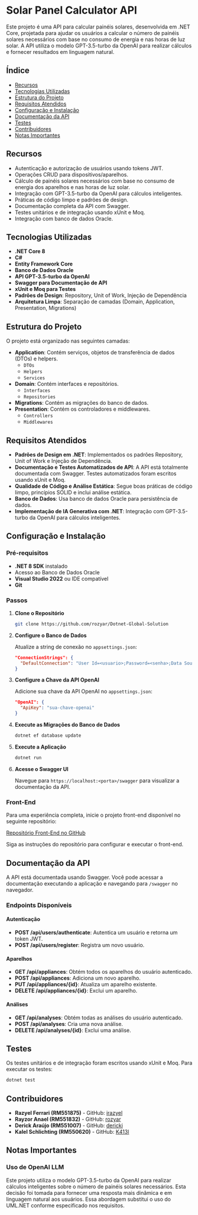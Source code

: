 
# Solar Panel Calculator API

Este projeto é uma API para calcular painéis solares, desenvolvida em .NET Core, projetada para ajudar os usuários a calcular o número de painéis solares necessários com base no consumo de energia e nas horas de luz solar. A API utiliza o modelo GPT-3.5-turbo da OpenAI para realizar cálculos e fornecer resultados em linguagem natural.

## **Índice**

- [Recursos](#recursos)
- [Tecnologias Utilizadas](#tecnologias-utilizadas)
- [Estrutura do Projeto](#estrutura-do-projeto)
- [Requisitos Atendidos](#requisitos-atendidos)
- [Configuração e Instalação](#configuração-e-instalação)
- [Documentação da API](#documentação-da-api)
- [Testes](#testes)
- [Contribuidores](#contribuidores)
- [Notas Importantes](#notas-importantes)

## **Recursos**

- Autenticação e autorização de usuários usando tokens JWT.
- Operações CRUD para dispositivos/aparelhos.
- Cálculo de painéis solares necessários com base no consumo de energia dos aparelhos e nas horas de luz solar.
- Integração com GPT-3.5-turbo da OpenAI para cálculos inteligentes.
- Práticas de código limpo e padrões de design.
- Documentação completa da API com Swagger.
- Testes unitários e de integração usando xUnit e Moq.
- Integração com banco de dados Oracle.

## **Tecnologias Utilizadas**

- **.NET Core 8**
- **C#**
- **Entity Framework Core**
- **Banco de Dados Oracle**
- **API GPT-3.5-turbo da OpenAI**
- **Swagger para Documentação de API**
- **xUnit e Moq para Testes**
- **Padrões de Design**: Repository, Unit of Work, Injeção de Dependência
- **Arquitetura Limpa**: Separação de camadas (Domain, Application, Presentation, Migrations)

## **Estrutura do Projeto**

O projeto está organizado nas seguintes camadas:

- **Application**: Contém serviços, objetos de transferência de dados (DTOs) e helpers.
  - `DTOs`
  - `Helpers`
  - `Services`
- **Domain**: Contém interfaces e repositórios.
  - `Interfaces`
  - `Repositories`
- **Migrations**: Contém as migrações do banco de dados.
- **Presentation**: Contém os controladores e middlewares.
  - `Controllers`
  - `Middlewares`

## **Requisitos Atendidos**

- **Padrões de Design em .NET**: Implementados os padrões Repository, Unit of Work e Injeção de Dependência.
- **Documentação e Testes Automatizados de API**: A API está totalmente documentada com Swagger. Testes automatizados foram escritos usando xUnit e Moq.
- **Qualidade de Código e Análise Estática**: Segue boas práticas de código limpo, princípios SOLID e inclui análise estática.
- **Banco de Dados**: Usa banco de dados Oracle para persistência de dados.
- **Implementação de IA Generativa com .NET**: Integração com GPT-3.5-turbo da OpenAI para cálculos inteligentes.

## **Configuração e Instalação**

### **Pré-requisitos**

- **.NET 8 SDK** instalado
- Acesso ao Banco de Dados Oracle
- **Visual Studio 2022** ou IDE compatível
- **Git**

### **Passos**

1. **Clone o Repositório**

   ```bash
   git clone https://github.com/rozyar/Dotnet-Global-Solution
   ```

2. **Configure o Banco de Dados**

   Atualize a string de conexão no `appsettings.json`:

   ```json
   "ConnectionStrings": {
     "DefaultConnection": "User Id=<usuario>;Password=<senha>;Data Source=<data_source>"
   }
   ```

3. **Configure a Chave da API OpenAI**

   Adicione sua chave da API OpenAI no `appsettings.json`:

   ```json
   "OpenAI": {
     "ApiKey": "sua-chave-openai"
   }
   ```

4. **Execute as Migrações do Banco de Dados**

   ```bash
   dotnet ef database update
   ```

5. **Execute a Aplicação**

   ```bash
   dotnet run
   ```

6. **Acesse o Swagger UI**

   Navegue para `https://localhost:<porta>/swagger` para visualizar a documentação da API.

### **Front-End**

Para uma experiência completa, inicie o projeto front-end disponível no seguinte repositório:

[Repositório Front-End no GitHub](https://github.com/rozyar/Mobile-Global-Solution)

Siga as instruções do repositório para configurar e executar o front-end.

## **Documentação da API**

A API está documentada usando Swagger. Você pode acessar a documentação executando a aplicação e navegando para `/swagger` no navegador.

### **Endpoints Disponíveis**

#### **Autenticação**

- **POST /api/users/authenticate**: Autentica um usuário e retorna um token JWT.
- **POST /api/users/register**: Registra um novo usuário.

#### **Aparelhos**

- **GET /api/appliances**: Obtém todos os aparelhos do usuário autenticado.
- **POST /api/appliances**: Adiciona um novo aparelho.
- **PUT /api/appliances/{id}**: Atualiza um aparelho existente.
- **DELETE /api/appliances/{id}**: Exclui um aparelho.

#### **Análises**

- **GET /api/analyses**: Obtém todas as análises do usuário autenticado.
- **POST /api/analyses**: Cria uma nova análise.
- **DELETE /api/analyses/{id}**: Exclui uma análise.

## **Testes**

Os testes unitários e de integração foram escritos usando xUnit e Moq. Para executar os testes:

```bash
dotnet test
```

## **Contribuidores**

- **Razyel Ferrari (RM551875)** - GitHub: [irazyel](https://github.com/irazyel)
- **Rayzor Anael (RM551832)** - GitHub: [rozyar](https://github.com/rozyar)
- **Derick Araújo (RM551007)** - GitHub: [dericki](https://github.com/dericki)
- **Kalel Schlichting (RM550620)** - GitHub: [K413l](https://github.com/K413l)

## **Notas Importantes**

### **Uso de OpenAI LLM**

Este projeto utiliza o modelo GPT-3.5-turbo da OpenAI para realizar cálculos inteligentes sobre o número de painéis solares necessários. Esta decisão foi tomada para fornecer uma resposta mais dinâmica e em linguagem natural aos usuários. Essa abordagem substitui o uso do UML.NET conforme especificado nos requisitos.
